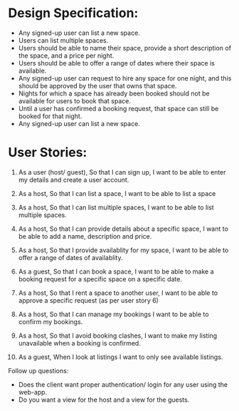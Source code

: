 # Design Specification:

- Any signed-up user can list a new space.
- Users can list multiple spaces.
- Users should be able to name their space, provide a short description of the space, and a price per night.
- Users should be able to offer a range of dates where their space is available.
- Any signed-up user can request to hire any space for one night, and this should be approved by the user that owns that space.
- Nights for which a space has already been booked should not be available for users to book that space.
- Until a user has confirmed a booking request, that space can still be booked for that night.
- Any signed-up user can list a new space.

# User Stories:

1.  As a user (host/ guest),
    So that I can sign up,
    I want to be able to enter my details and create a user account.

2.  As a host,
    So that I can list a space,
    I want to be able to list a space

3.  As a host,
    So that I can list multiple spaces,
    I want to be able to list multiple spaces.

4.  As a host,
    So that I can provide details about a specific space,
    I want to be able to add a name, description and price.

5.  As a host,
    So that I provide availablity for my space,
    I want to be able to offer a range of dates of availablity.

6.  As a guest,
    So that I can book a space,
    I want to be able to make a booking request for a specific space on a specific
    date.

7.  As a host,
    So that I rent a space to another user,
    I want to be able to approve a specific request (as per user story 6)

8.  As a host,
    So that I can manage my bookings
    I want to be able to confirm my bookings.

9.  As a host,
    So that I avoid booking clashes,
    I want to make my listing unavailable when a booking is confirmed.

10. As a guest,
    When I look at listings
    I want to only see available listings.

Follow up questions:

- Does the client want proper authentication/ login for any user using the web-app.
- Do you want a view for the host and a view for the guests.
